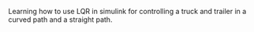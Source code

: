 Learning how to use LQR in simulink for controlling a truck and trailer
in a curved path and a straight path.
